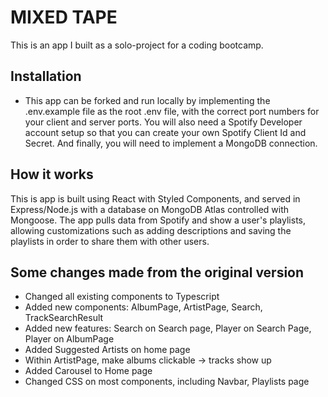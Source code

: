 # MIXED TAPE


This is an app I built as a solo-project for a coding bootcamp.

## Installation

- This app can be forked and run locally by implementing the .env.example file as the root .env file, with the correct port numbers for your client and server ports. You will also need a Spotify Developer account setup so that you can create your own Spotify Client Id and Secret. And finally, you will need to implement a MongoDB connection.

## How it works

This is app is built using React with Styled Components, and served in Express/Node.js with a database on MongoDB Atlas controlled with Mongoose.  The app pulls data from Spotify and show a user's playlists, allowing customizations such as adding descriptions and saving the playlists in order to share them with other users.

## Some changes made from the original version

- Changed all existing components to Typescript
- Added new components: AlbumPage, ArtistPage, Search, TrackSearchResult
- Added new features: Search on Search page, Player on Search Page, Player on AlbumPage
- Added Suggested Artists on home page
- Within ArtistPage, make albums clickable -> tracks show up
- Added Carousel to Home page
- Changed CSS on most components, including Navbar, Playlists page
